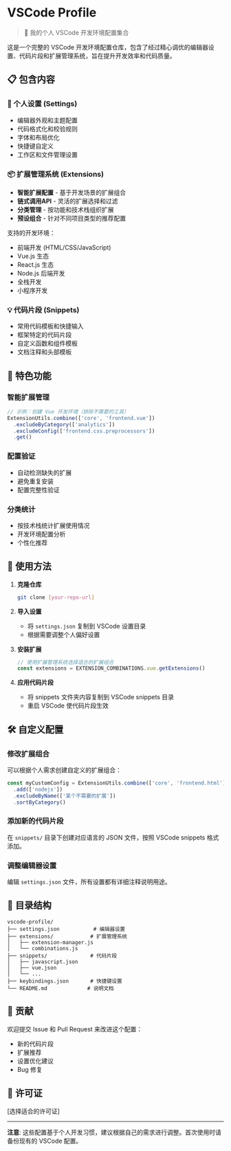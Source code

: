 # VSCode Profile

> 📝 我的个人 VSCode 开发环境配置集合

这是一个完整的 VSCode 开发环境配置仓库，包含了经过精心调优的编辑器设置、代码片段和扩展管理系统，旨在提升开发效率和代码质量。

## 📋 包含内容

### 🔧 个人设置 (Settings)
- 编辑器外观和主题配置
- 代码格式化和校验规则
- 字体和布局优化
- 快捷键自定义
- 工作区和文件管理设置

### 📦 扩展管理系统 (Extensions)
- **智能扩展配置** - 基于开发场景的扩展组合
- **链式调用API** - 灵活的扩展选择和过滤
- **分类管理** - 按功能和技术栈组织扩展
- **预设组合** - 针对不同项目类型的推荐配置

支持的开发环境：
- 前端开发 (HTML/CSS/JavaScript)
- Vue.js 生态
- React.js 生态
- Node.js 后端开发
- 全栈开发
- 小程序开发

### 💡 代码片段 (Snippets)
- 常用代码模板和快捷输入
- 框架特定的代码片段
- 自定义函数和组件模板
- 文档注释和头部模板

## 🚀 特色功能

### 智能扩展管理
```javascript
// 示例：创建 Vue 开发环境（排除不需要的工具）
ExtensionUtils.combine(['core', 'frontend.vue'])
  .excludeByCategory(['analytics'])
  .excludeConfig(['frontend.css.preprocessors'])
  .get()
```

### 配置验证
- 自动检测缺失的扩展
- 避免重复安装
- 配置完整性验证

### 分类统计
- 按技术栈统计扩展使用情况
- 开发环境配置分析
- 个性化推荐

## 📖 使用方法

1. **克隆仓库**
   ```bash
   git clone [your-repo-url]
   ```

2. **导入设置**
   - 将 `settings.json` 复制到 VSCode 设置目录
   - 根据需要调整个人偏好设置

3. **安装扩展**
   ```javascript
   // 使用扩展管理系统选择适合的扩展组合
   const extensions = EXTENSION_COMBINATIONS.vue.getExtensions()
   ```

4. **应用代码片段**
   - 将 snippets 文件夹内容复制到 VSCode snippets 目录
   - 重启 VSCode 使代码片段生效

## 🛠️ 自定义配置

### 修改扩展组合
可以根据个人需求创建自定义的扩展组合：

```javascript
const myCustomConfig = ExtensionUtils.combine(['core', 'frontend.html'])
  .add(['nodejs'])
  .excludeByName(['某个不需要的扩展'])
  .sortByCategory()
```

### 添加新的代码片段
在 `snippets/` 目录下创建对应语言的 JSON 文件，按照 VSCode snippets 格式添加。

### 调整编辑器设置
编辑 `settings.json` 文件，所有设置都有详细注释说明用途。

## 📁 目录结构

```
vscode-profile/
├── settings.json           # 编辑器设置
├── extensions/            # 扩展管理系统
│   ├── extension-manager.js
│   └── combinations.js
├── snippets/              # 代码片段
│   ├── javascript.json
│   ├── vue.json
│   └── ...
├── keybindings.json       # 快捷键设置
└── README.md             # 说明文档
```

## 🤝 贡献

欢迎提交 Issue 和 Pull Request 来改进这个配置：
- 新的代码片段
- 扩展推荐
- 设置优化建议
- Bug 修复

## 📄 许可证

[选择适合的许可证]

---

**注意**: 这些配置基于个人开发习惯，建议根据自己的需求进行调整。首次使用时请备份现有的 VSCode 配置。
